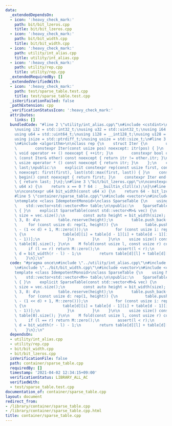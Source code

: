```yaml
---
data:
  _extendedDependsOn:
  - icon: ':heavy_check_mark:'
    path: bit/bit_lzeros.cpp
    title: bit/bit_lzeros.cpp
  - icon: ':heavy_check_mark:'
    path: bit/bit_width.cpp
    title: bit/bit_width.cpp
  - icon: ':heavy_check_mark:'
    path: utility/int_alias.cpp
    title: utility/int_alias.cpp
  - icon: ':heavy_check_mark:'
    path: utility/rep.cpp
    title: utility/rep.cpp
  _extendedRequiredBy: []
  _extendedVerifiedWith:
  - icon: ':heavy_check_mark:'
    path: test/sparse_table.test.cpp
    title: test/sparse_table.test.cpp
  _isVerificationFailed: false
  _pathExtension: cpp
  _verificationStatusIcon: ':heavy_check_mark:'
  attributes:
    links: []
  bundledCode: "#line 2 \"utility/int_alias.cpp\"\n#include <cstdint>\n#include <cstddef>\n\
    \nusing i32 = std::int32_t;\nusing u32 = std::uint32_t;\nusing i64 = std::int64_t;\n\
    using u64 = std::uint64_t;\nusing i128 = __int128_t;\nusing u128 = __uint128_t;\n\
    using isize = std::ptrdiff_t;\nusing usize = std::size_t;\n#line 3 \"utility/rep.cpp\"\
    \n#include <algorithm>\n\nclass rep {\n    struct Iter {\n        usize itr;\n\
    \        constexpr Iter(const usize pos) noexcept: itr(pos) { }\n        constexpr\
    \ void operator ++ () noexcept { ++itr; }\n        constexpr bool operator !=\
    \ (const Iter& other) const noexcept { return itr != other.itr; }\n        constexpr\
    \ usize operator * () const noexcept { return itr; }\n    };\n    const Iter first,\
    \ last;\npublic:\n    explicit constexpr rep(const usize first, const usize last)\
    \ noexcept: first(first), last(std::max(first, last)) { }\n    constexpr Iter\
    \ begin() const noexcept { return first; }\n    constexpr Iter end() const noexcept\
    \ { return last; }\n};\n#line 3 \"bit/bit_lzeros.cpp\"\n\nconstexpr u64 bit_lzeros(const\
    \ u64 x) {\n    return x == 0 ? 64 : __builtin_clzll(x);\n}\n#line 4 \"bit/bit_width.cpp\"\
    \n\nconstexpr u64 bit_width(const u64 x) {\n    return 64 - bit_lzeros(x);\n}\n\
    #line 5 \"container/sparse_table.cpp\"\n#include <vector>\n#include <cassert>\n\
    \ntemplate <class IdempotentMonoid>\nclass SparseTable {\n    using M = IdempotentMonoid;\n\
    \    std::vector<std::vector<M>> table;\n\npublic:\n    SparseTable(): SparseTable(std::vector<M>())\
    \ { }\n    explicit SparseTable(const std::vector<M>& vec) {\n        const auto\
    \ size = vec.size();\n        const auto height = bit_width(size); // 4: 3, 7:\
    \ 3, 8: 4\n        table.reserve(height);\n        table.push_back(vec);\n   \
    \     for (const usize d: rep(1, height)) {\n            table.push_back(std::vector<M>(size\
    \ - (1 << d) + 1, M::zero()));\n            for (const usize i: rep(0, table[d].size()))\
    \ {\n                table[d][i] = table[d - 1][i] + table[d - 1][i + (1 << (d\
    \ - 1))];\n            }\n        }\n    }\n\n    usize size() const { return\
    \ table[0].size(); }\n\n    M fold(const usize l, const usize r) const {\n   \
    \     if (l == r) return M::zero();\n        assert(l < r);\n        const auto\
    \ d = bit_width(r - l) - 1;\n        return table[d][l] + table[d][r - (1 << d)];\n\
    \    }\n};\n"
  code: "#pragma once\n#include \"../utility/int_alias.cpp\"\n#include \"../utility/rep.cpp\"\
    \n#include \"../bit/bit_width.cpp\"\n#include <vector>\n#include <cassert>\n\n\
    template <class IdempotentMonoid>\nclass SparseTable {\n    using M = IdempotentMonoid;\n\
    \    std::vector<std::vector<M>> table;\n\npublic:\n    SparseTable(): SparseTable(std::vector<M>())\
    \ { }\n    explicit SparseTable(const std::vector<M>& vec) {\n        const auto\
    \ size = vec.size();\n        const auto height = bit_width(size); // 4: 3, 7:\
    \ 3, 8: 4\n        table.reserve(height);\n        table.push_back(vec);\n   \
    \     for (const usize d: rep(1, height)) {\n            table.push_back(std::vector<M>(size\
    \ - (1 << d) + 1, M::zero()));\n            for (const usize i: rep(0, table[d].size()))\
    \ {\n                table[d][i] = table[d - 1][i] + table[d - 1][i + (1 << (d\
    \ - 1))];\n            }\n        }\n    }\n\n    usize size() const { return\
    \ table[0].size(); }\n\n    M fold(const usize l, const usize r) const {\n   \
    \     if (l == r) return M::zero();\n        assert(l < r);\n        const auto\
    \ d = bit_width(r - l) - 1;\n        return table[d][l] + table[d][r - (1 << d)];\n\
    \    }\n};\n"
  dependsOn:
  - utility/int_alias.cpp
  - utility/rep.cpp
  - bit/bit_width.cpp
  - bit/bit_lzeros.cpp
  isVerificationFile: false
  path: container/sparse_table.cpp
  requiredBy: []
  timestamp: '2021-04-02 12:34:15+09:00'
  verificationStatus: LIBRARY_ALL_AC
  verifiedWith:
  - test/sparse_table.test.cpp
documentation_of: container/sparse_table.cpp
layout: document
redirect_from:
- /library/container/sparse_table.cpp
- /library/container/sparse_table.cpp.html
title: container/sparse_table.cpp
---
```

